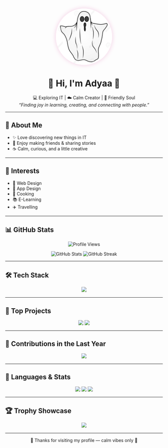 
<!-- Calm Cute Style Profile README for aurarifadya -->

<p align="center">
  <img src="hihi.jpg" alt="Profile Photo" width="180" style="border-radius:50%; box-shadow: 0 0 15px #f3cce3;"/>
</p>

<h1 align="center">🌷 Hi, I'm <b>Adyaa</b> 🌷</h1>

<p align="center">
  💻 Exploring IT | ☁️ Calm Creator | 🌸 Friendly Soul <br/>
  <i>“Finding joy in learning, creating, and connecting with people.”</i>
</p>

---

## 🌼 About Me
- ✨ Love discovering new things in IT  
- 🌿 Enjoy making friends & sharing stories  
- ☕ Calm, curious, and a little creative  

---

## 🌸 Interests
- 🎨 Web Design  
- 📱 App Design  
- 🍳 Cooking  
- 📚 E-Learning  
- ✈️ Travelling  

---

## 📊 GitHub Stats
<p align="center">
  <img src="https://komarev.com/ghpvc/?username=aurarifadya&label=Profile%20Visitors&color=ffc0cb&style=flat" alt="Profile Views"/>  
</p>

<p align="center">
  <img src="https://github-readme-stats.vercel.app/api?username=aurarifadya&show_icons=true&theme=calm&title_color=ff8fab&icon_color=ffb6c1&text_color=555" alt="GitHub Stats" />  
  <img src="https://streak-stats.demolab.com?user=aurarifadya&theme=calm-pink&ring=ffb6c1&fire=ff8fab" alt="GitHub Streak"/>  
</p>

---

## 🛠 Tech Stack
<p align="center">
  <img src="https://skillicons.dev/icons?i=html,css,js,react,tailwind,figma,python,java,github,vscode" />
</p>

---

## 🌿 Top Projects
<p align="center">
  <a href="https://github.com/aurarifadya"><img src="https://github-readme-stats.vercel.app/api/pin/?username=aurarifadya&repo=Top-Project-1&theme=calm" /></a>
  <a href="https://github.com/aurarifadya"><img src="https://github-readme-stats.vercel.app/api/pin/?username=aurarifadya&repo=Top-Project-2&theme=calm" /></a>
</p>

---

## 🍃 Contributions in the Last Year
<p align="center">
  <img src="https://github-readme-activity-graph.vercel.app/graph?username=aurarifadya&theme=tokyo-night-pink" />
</p>

---

## 🌸 Languages & Stats
<p align="center">
  <img src="https://github-readme-stats.vercel.app/api/top-langs/?username=aurarifadya&layout=compact&theme=calm&title_color=ff8fab" />  
  <img src="https://github-profile-summary-cards.vercel.app/api/cards/repos-per-language?username=aurarifadya&theme=pastel"/>  
  <img src="https://github-profile-summary-cards.vercel.app/api/cards/most-commit-language?username=aurarifadya&theme=pastel"/>  
</p>

---

## 🏆 Trophy Showcase
<p align="center">
  <img src="https://github-profile-trophy.vercel.app/?username=aurarifadya&theme=rose_pine&no-frame=true&margin-w=10" />
</p>

---

<p align="center">
  🌷 Thanks for visiting my profile — calm vibes only 🌷
</p>
